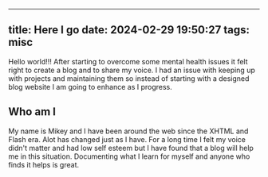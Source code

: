 
---
title: Here I go
date: 2024-02-29 19:50:27
tags: misc
---

Hello world!!!
After starting to overcome some mental health issues it felt right to create a blog and to share my voice.
I had an issue with keeping up with projects and maintaining them so instead of starting with a designed
blog website I am going to enhance as I progress.

## Who am I

My name is Mikey and I have been around the web since the XHTML and Flash era. Alot has changed just as I have.
For a long time I felt my voice didn't matter and had low self esteem but I have found that a blog will help me
in this situation. Documenting what I learn for myself and anyone who finds it helps is great.
